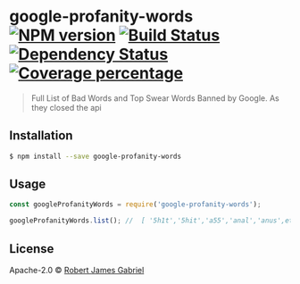 # google-profanity-words [![NPM version][npm-image]][npm-url] [![Build Status][travis-image]][travis-url] [![Dependency Status][daviddm-image]][daviddm-url] [![Coverage percentage][coveralls-image]][coveralls-url]
> Full List of Bad Words and Top Swear Words Banned by Google. As they closed the api

## Installation

```sh
$ npm install --save google-profanity-words
```

## Usage

```js
const googleProfanityWords = require('google-profanity-words');

googleProfanityWords.list(); //  [ '5h1t','5hit','a55','anal','anus',etc.....]  Returns a array of Profanity. 350
```
## License

Apache-2.0 © [Robert James Gabriel](https://www.robertgabriel.ninja)


[npm-image]: https://badge.fury.io/js/google-profanity-words.svg
[npm-url]: https://npmjs.org/package/google-profanity-words
[travis-image]: https://travis-ci.org/RobertJGabriel/google-profanity-words.svg?branch=master
[travis-url]: https://travis-ci.org/RobertJGabriel/google-profanity-words
[daviddm-image]: https://david-dm.org/RobertJGabriel/google-profanity-words.svg?theme=shields.io
[daviddm-url]: https://david-dm.org/RobertJGabriel/google-profanity-words
[coveralls-image]: https://coveralls.io/repos/RobertJGabriel/google-profanity-words/badge.svg
[coveralls-url]: https://coveralls.io/r/RobertJGabriel/google-profanity-words

